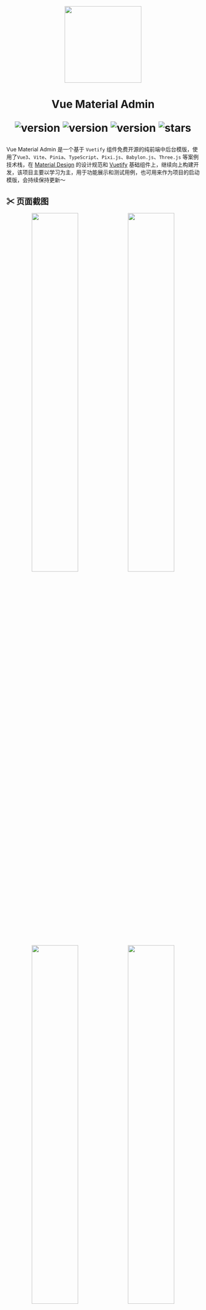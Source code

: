 <p align="center">
  <img width="200" src="https://gitee.com/chenhuajie/vue-material-admin/raw/master/src/assets/admin-logo.png">
</p>

<h1 align="center">
    Vue Material Admin
<div align="center">

![version](https://img.shields.io/badge/Vue-3.x-blue.svg)
![version](https://img.shields.io/badge/Vuetify-3.5.x-red.svg)
![version](https://img.shields.io/badge/Vite-4.x-green.svg)
![stars](https://img.shields.io/github/stars/armomu/vue-material-admin.svg?style=social&label=Stars)

</div>

</h1>


Vue Material Admin 是一个基于 `Vuetify` 组件免费开源的纯前端中后台模版，使用了`Vue3`、`Vite`、`Pinia`、`TypeScript`、`Pixi.js`、`Babylon.js`、`Three.js` 等案例技术栈，在 [Material Design](https://m3.material.io/) 的设计规范和 [Vuetify](https://vuetifyjs.com/zh-Hans/) 基础组件上，继续向上构建开发，该项目主要以学习为主，用于功能展示和测试用例，也可用来作为项目的启动模版，会持续保持更新～


## ✂ 页面截图

<p align="center">
  <img width="49%" src="https://github.com/armomu/vue-material-admin/raw/master/src/assets/tesla.png">
  <img width="49%" src="https://github.com/armomu/vue-material-admin/raw/master/src/assets/smart_house.png">
  <img width="49%" src="https://github.com/armomu/vue-material-admin/raw/master/src/assets/babylonjs.png">
  <img width="49%" src="https://github.com/armomu/vue-material-admin/raw/master/src/assets/edit_layer.png">
</p>

## 🍭 PreView

😠 原来的Gitee预览地址没了，不知道为啥Gitee不给用了，暂时用Vercel的吧！打不开的同学自行跑本地环境

- 🌍 [ Vercel https://vue-material-admin-prji-gw3j39akm-armomus-projects.vercel.app/](https://vue-material-admin-prji-gw3j39akm-armomus-projects.vercel.app/)
- 🍱 Github https://armomu.github.io/vue-material-admin (构建失败)
- 🍦 Gitee https://chenhuajie.gitee.io/vue-material-admin (不给用了)


## 👊 TODO
1. 🍳 Vuetify Componets
    - ✅ Buttons
    - ✅ CardS
    - ✅ Table
    - ✅ Calendar...
2. 🏡 智能家居控制组件
    - ✅ Apexcharts
    - ✅ 环形控制器(支持鼠标拖动进度)
    - ✅ 音乐播放器
    - ✅ 360度全景图预览(支持移动设备陀螺仪)
3. 🎥 [Babylon.js](https://github.com/armomu/ergoudan) 
    - ✅ Havok物理引擎
    - ✅ 使用W、S、A、D键控制角色移动
    - ✅ 使用空格键跳跃
    - ✅ 上楼梯
4. 🔥 [Pixi.js捕鱼DEMO](https://chenhuajie.gitee.io/vue-material-admin/#/graphics/pixijs) 
    - ✅ 小鱼自动移动
    - ✅ 射击撒网
    - ❌ 小鱼获取新位置后旋转对应角度方向
    - ❌ 击落效果获取金币
    - ❌ 音频
5. 🐝 适配
    - ✅ 夜间模式
    - ✅ 适配移动设备(大部分适配)
    - ✅ 主题颜色修改
6. 💻 后端
    - ❌ Nest.js

## 📑 本地开发

> ⚠️ 本地开发需要 `nodejs` 16.18+以上版本，

```
git clone https://github.com/armomu/vue-material-admin.git


cd vue-material-admin

# install
// yarn & npm install & pnpm install

run
......

```

